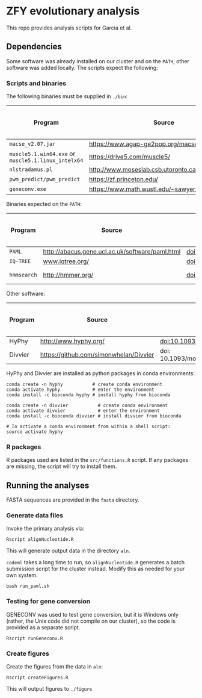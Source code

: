 # ZFY evolutionary analysis

This repo provides analysis scripts for Garcia et al.

## Dependencies

Some software was already installed on our cluster and on the `PATH`, other software was added locally. The scripts expect the following:

### Scripts and binaries

The following binaries must be supplied in `./bin`:

Program             | Source  | Reference  | Version used in this study
--------------------|---------|------------|---------------------------
`macse_v2.07.jar` | https://www.agap-ge2pop.org/macse/ | [doi:10.1371/journal.pone.0022594](https://journals.plos.org/plosone/article?id=10.1371/journal.pone.0022594) | 2.07
`muscle5.1.win64.exe` or `muscle5.1.linux_intelx64` | https://drive5.com/muscle5/ | [doi:10.1038/s41467-022-34630-w](https://www.nature.com/articles/s41467-022-34630-w) | 5.1
`nlstradamus.pl` | http://www.moseslab.csb.utoronto.ca/NLStradamus/ | [doi:10.1186/1471-2105-10-202](https://doi.org/10.1186/1471-2105-10-202) | -
`pwm_predict/pwm_predict` | https://zf.princeton.edu/ | [doi:10.1093/nar/gkt890](https://www.ncbi.nlm.nih.gov/pmc/articles/PMC3874201/) | -
`geneconv.exe` | https://www.math.wustl.edu/~sawyer/geneconv/ | [10.1093/oxfordjournals.molbev.a040567](https://pubmed.ncbi.nlm.nih.gov/2677599/) | 1.81

Binaries expected on the `PATH`:

Program             | Source  | Reference  | Version used in this study
--------------------|---------|------------|---------------------------
`PAML ` | http://abacus.gene.ucl.ac.uk/software/paml.html | [doi:10.1093/molbev/msm088](https://pubmed.ncbi.nlm.nih.gov/17483113/) | 4.9h
`IQ-TREE` | www.iqtree.org/ | [doi:10.1093/molbev/msu300](https://doi.org/10.1093/molbev/msu300) | 1.6.12
`hmmsearch` | http://hmmer.org/ | [doi:10.1371/journal.pcbi.1002195](https://journals.plos.org/ploscompbiol/article?id=10.1371/journal.pcbi.1002195) | HMMER v3.3

Other software:

Program             | Source  | Reference  | Version used in this study
--------------------|---------|------------|---------------------------
HyPhy | http://www.hyphy.org/ | [doi:10.1093/bioinformatics/bti079](https://doi.org/10.1093/bioinformatics/bti079) | 2.5.29
Divvier | https://github.com/simonwhelan/Divvier | doi: 10.1093/molbev/msz142(https://pmc.ncbi.nlm.nih.gov/articles/PMC6933875/) | 1.01

HyPhy and Divvier are installed as python packages in conda environments:
```
conda create -n hyphy           # create conda environment
conda activate hyphy            # enter the environment
conda install -c bioconda hyphy # install hyphy from bioconda

conda create -n divvier           # create conda environment
conda activate divvier            # enter the environment
conda install -c bioconda divvier # install divvier from bioconda

# To activate a conda environment from within a shell script:
source activate hyphy

```

### R packages

R packages used are listed in the `src/functions.R` script. If any packages are missing, the script will try to install them.

## Running the analyses

FASTA sequences are provided in the `fasta` directory.


### Generate data files

Invoke the primary analysis via:
```
Rscript alignNucleotide.R
```

This will generate output data in the directory `aln`.

`codeml` takes a long time to run, so `alignNucleotide.R` generates a batch submission script for the cluster instead. Modify this as needed for your own system.

```
bash run_paml.sh
```

### Testing for gene conversion

GENECONV was used to test gene conversion, but it is Windows only (rather, the Unix code did not compile on our cluster), so the code is provided as a separate script.

```
Rscript runGeneconv.R
```

### Create figures

Create the figures from the data in `aln`:

```
Rscript createFigures.R
```

This will output figures to `./figure`

